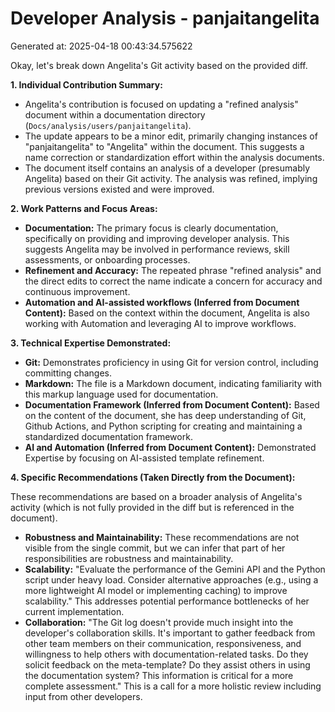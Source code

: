 # Developer Analysis - panjaitangelita
Generated at: 2025-04-18 00:43:34.575622

Okay, let's break down Angelita's Git activity based on the provided diff.

**1. Individual Contribution Summary:**

*   Angelita's contribution is focused on updating a "refined analysis" document within a documentation directory (`Docs/analysis/users/panjaitangelita`).
*   The update appears to be a minor edit, primarily changing instances of "panjaitangelita" to "Angelita" within the document. This suggests a name correction or standardization effort within the analysis documents.
*   The document itself contains an analysis of a developer (presumably Angelita) based on their Git activity.  The analysis was refined, implying previous versions existed and were improved.

**2. Work Patterns and Focus Areas:**

*   **Documentation:** The primary focus is clearly documentation, specifically on providing and improving developer analysis. This suggests Angelita may be involved in performance reviews, skill assessments, or onboarding processes.
*   **Refinement and Accuracy:** The repeated phrase "refined analysis" and the direct edits to correct the name indicate a concern for accuracy and continuous improvement.
*   **Automation and AI-assisted workflows (Inferred from Document Content):** Based on the context within the document, Angelita is also working with Automation and leveraging AI to improve workflows.

**3. Technical Expertise Demonstrated:**

*   **Git:** Demonstrates proficiency in using Git for version control, including committing changes.
*   **Markdown:**  The file is a Markdown document, indicating familiarity with this markup language used for documentation.
*   **Documentation Framework (Inferred from Document Content):** Based on the content of the document, she has deep understanding of Git, Github Actions, and Python scripting for creating and maintaining a standardized documentation framework.
*   **AI and Automation (Inferred from Document Content):** Demonstrated Expertise by focusing on AI-assisted template refinement.

**4. Specific Recommendations (Taken Directly from the Document):**

These recommendations are based on a broader analysis of Angelita's activity (which is not fully provided in the diff but is referenced in the document).

*   **Robustness and Maintainability:** These recommendations are not visible from the single commit, but we can infer that part of her responsibilities are robustness and maintainability.
*   **Scalability:**  "Evaluate the performance of the Gemini API and the Python script under heavy load. Consider alternative approaches (e.g., using a more lightweight AI model or implementing caching) to improve scalability." This addresses potential performance bottlenecks of her current implementation.
*   **Collaboration:**  "The Git log doesn't provide much insight into the developer's collaboration skills. It's important to gather feedback from other team members on their communication, responsiveness, and willingness to help others with documentation-related tasks. Do they solicit feedback on the meta-template? Do they assist others in using the documentation system? This information is critical for a more complete assessment." This is a call for a more holistic review including input from other developers.
